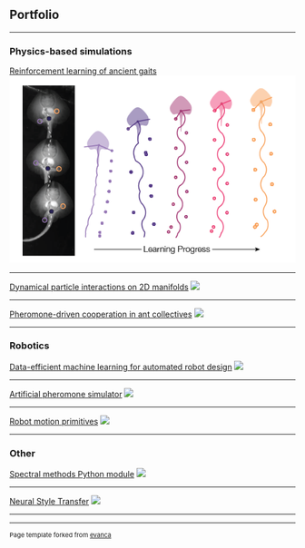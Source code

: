 ## Portfolio

---

### Physics-based simulations

[Reinforcement learning of ancient gaits](https://royalsocietypublishing.org/doi/full/10.1098/rsif.2020.0701)
<img src="images/RL.png?raw=true"/>

---
[Dynamical particle interactions on 2D manifolds](https://github.com/ffgiardina/spheroidal-dynamics)
<img src="images/spheroid.gif?raw=true"/>

---
[Pheromone-driven cooperation in ant collectives](http://example.com/)
<img src="images/dummy_thumbnail.jpg?raw=true"/>

---

### Robotics

[Data-efficient machine learning for automated robot design](/sample_page)
<img src="images/dummy_thumbnail.jpg?raw=true"/>

---
[Artificial pheromone simulator](/sample_page)
<img src="images/dummy_thumbnail.jpg?raw=true"/>

---
[Robot motion primitives](/sample_page)
<img src="images/dummy_thumbnail.jpg?raw=true"/>

---

### Other

[Spectral methods Python module](/sample_page)
<img src="images/dummy_thumbnail.jpg?raw=true"/>

---
[Neural Style Transfer](/sample_page)
<img src="images/dummy_thumbnail.jpg?raw=true"/>

---




---
<p style="font-size:11px">Page template forked from <a href="https://github.com/evanca/quick-portfolio">evanca</a></p>
<!-- Remove above link if you don't want to attibute -->
